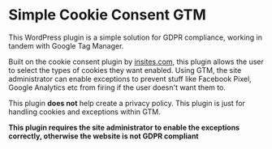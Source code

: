 # Simple Cookie Consent GTM

This WordPress plugin is a simple solution for GDPR compliance, working in tandem with Google Tag Manager.

Built on the cookie consent plugin by [insites.com](https://cookieconsent.insites.com), this plugin allows the user to select the types of cookies they want enabled. Using GTM, the site administrator can enable exceptions to prevent stuff like Facebook Pixel, Google Analytics etc from firing if the user doesn't want them to.

This plugin **does not** help create a privacy policy. This plugin is just for handling cookies and exceptions within GTM.

**This plugin requires the site administrator to enable the exceptions correctly, otherwise the website is not GDPR compliant**
